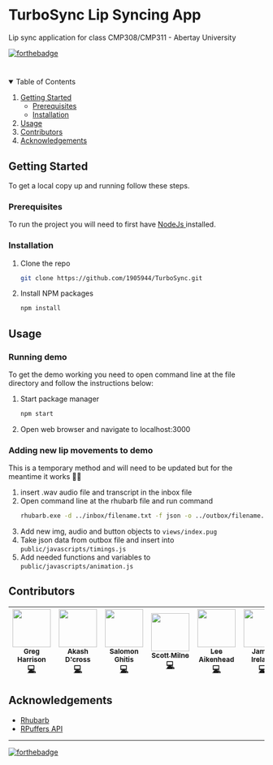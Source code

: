 # TurboSync Lip Syncing App 

Lip sync application for class CMP308/CMP311 - Abertay University 

[![forthebadge](https://forthebadge.com/images/badges/as-seen-on-tv.svg)](https://forthebadge.com)
  

#

<!-- TABLE OF CONTENTS -->
<details open="open">
  <summary>Table of Contents</summary>
  <ol>
    <li>
      <a href="#getting-started">Getting Started</a>
      <ul>
        <li><a href="#prerequisites">Prerequisites</a></li>
        <li><a href="#installation">Installation</a></li>
      </ul>
    </li>
    <li><a href="#usage">Usage</a></li>
    <li><a href="#contributors">Contributors</a></li>
    <li><a href="#acknowledgements">Acknowledgements</a></li>
  </ol>
</details>


<!-- GETTING STARTED -->

## Getting Started

To get a local copy up and running follow these steps.


### Prerequisites

To run the project you will need to first have <a href = "https://nodejs.org/en/download/"> NodeJs <a> installed.


### Installation

1. Clone the repo
   ```sh
   git clone https://github.com/1905944/TurboSync.git
   ```
2. Install NPM packages
   ```sh
   npm install
   ```

<!-- USAGE -->

## Usage

### Running demo

To get the demo working you need to open command line at the file directory and follow the instructions below:

1. Start package manager

	```sh
    npm start   
	```
2. Open web browser and navigate to localhost:3000
 

### Adding new lip movements to demo

This is a temporary method and will need to be updated but for the meantime it works 🤷‍♂️

1. insert .wav audio file and transcript in the inbox file
2. Open command line at the rhubarb file and run command
	```sh
	rhubarb.exe -d ../inbox/filename.txt -f json -o ../outbox/filename.json ../inbox/filename.wav
	```
3. Add new img, audio and button objects to `views/index.pug`
4. Take json data from outbox file and insert into `public/javascripts/timings.js`
5. Add needed functions and variables to `public/javascripts/animation.js`


<!-- CONTRIBUTORS -->

## Contributors

| [<img src="https://avatars2.githubusercontent.com/u/71991660?v=4" width="75px;"/><br /><sub><b>Greg Harrison</b></sub>](https://github.com/gregharrisonAbertay)<br />[💻](https://github.com/1905944/TurboSync/commits?author=gregharrisonAbertay "Code") | [<img src="https://avatars3.githubusercontent.com/u/56352461?v=4" width="75px;"/><br /><sub><b>Akash D'cross</b></sub>](https://github.com/AkashDcross)<br />[💻](https://github.com/1905944/TurboSync/commits?author=AkashDcross "Code") | [<img src="https://avatars1.githubusercontent.com/u/25231716?v=4" width="75px;"/><br /><sub><b>Salomon Ghitis</b></sub>](https://github.com/SaloGitHub)<br />[💻](https://github.com/1905944/TurboSync/commits?author=SaloGitHub "Code") | [<img src="https://avatars3.githubusercontent.com/u/72017529?v=4" width="75px;"/><br /><sub><b>Scott Milne</b></sub>](https://github.com/1905944)<br />[💻](https://github.com/1905944/TurboSync/commits?author=1905944 "Code") | [<img src="https://avatars0.githubusercontent.com/u/71823712?v=4" width="75px;"/><br /><sub><b>Lee Aikenhead</b></sub>](https://github.com/2005251)<br />[💻](https://github.com/1905944/TurboSync/commits?author=2005251 "Code") | [<img src="https://avatars0.githubusercontent.com/u/78224980?v=4" width="75px;"/><br /><sub><b>James Ireland</b></sub>](https://github.com/11icecube11-2)<br />[💻](https://github.com/1905944/TurboSync/commits?author=11icecube11-2 "Code") |
| :---: | :---: | :---: | :---: | :---: | :---: |




<!-- ACKNOWLEDGEMENTS -->

## Acknowledgements

* [Rhubarb](https://github.com/DanielSWolf/rhubarb-lip-sync)
* [RPuffers API](https://github.com/RPuffer/lip-sync-api)



<hr>

[![forthebadge](https://forthebadge.com/images/badges/works-on-my-machine.svg)](https://forthebadge.com)
